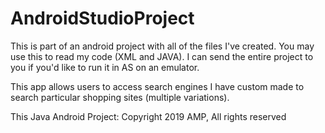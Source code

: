 # AndroidStudioProject

This is part of an android project with all of the files I've created. You may use this to read my code (XML and JAVA). I can send the entire project to you if you'd like to run it in AS on an emulator.

This app allows users to access search engines I have custom made to search particular shopping sites (multiple variations). 

This Java Android Project: Copyright 2019 AMP, All rights reserved
